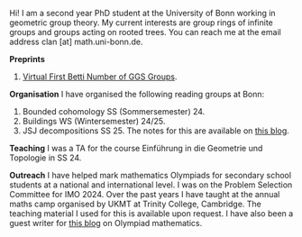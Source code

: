 Hi! I am a second year PhD student at the University of Bonn working in geometric group theory. My current interests are group rings of infinite groups and groups acting on rooted trees. You can reach me at the email address clan [at] math.uni-bonn.de.

**Preprints**
1. [Virtual First Betti Number of GGS Groups](https://arxiv.org/abs/2505.23269).

**Organisation**
I have organised the following reading groups at Bonn:
1. Bounded cohomology SS (Sommersemester) 24.
2. Buildings WS (Wintersemester) 24/25.
3. JSJ decompositions SS 25. The notes for this are available on [this blog](https://proofsfromtheblog.blogspot.com/2025/05/jsj-i-history-and-motivation.html).

**Teaching**
I was a TA for the course Einführung in die Geometrie und Topologie in SS 24.

**Outreach**
I have helped mark mathematics Olympiads for secondary school students at a national and international level. I was on the Problem Selection Committee for IMO 2024. Over the past years I have taught at the annual maths camp organised by UKMT at Trinity College, Cambridge. The teaching material I used for this is available upon request. I have also been a guest writer for [this blog](https://simoxmenblog.blogspot.com/) on Olympiad mathematics.
